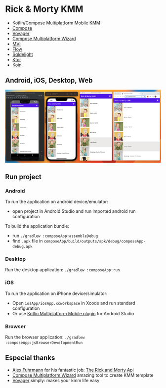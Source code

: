 # Rick & Morty KMM

* Kotlin/Compose Multiplatform Mobile [KMM]
* [Compose]
* [Voyager]
* [Compose Multiplatform Wizard]
* [MVI]
* [Flow]
* [Sqldelight]
* [Ktor]
* [Koin]

## Android, iOS, Desktop, Web

![alt text](./result.png)

## Run project

### Android
To run the application on android device/emulator:
- open project in Android Studio and run imported android run configuration

To build the application bundle:
- run `./gradlew :composeApp:assembleDebug`
- find `.apk` file in `composeApp/build/outputs/apk/debug/composeApp-debug.apk`

### Desktop
Run the desktop application: `./gradlew :composeApp:run`

### iOS
To run the application on iPhone device/simulator:
- Open `iosApp/iosApp.xcworkspace` in Xcode and run standard configuration
- Or use [Kotlin Multiplatform Mobile plugin](https://plugins.jetbrains.com/plugin/14936-kotlin-multiplatform-mobile) for Android Studio

### Browser
Run the browser application: `./gradlew :composeApp:jsBrowserDevelopmentRun`


[//]: # (## Architecture)

[//]: # ()
[//]: # (![alt text]&#40;./kmm.png&#41;)

## Especial thanks

* [Alex Fuhrmann] for his fantastic job: [The Rick and Morty Api]
* [Compose Multiplatform Wizard] amazing tool to create KMM template
* [Voyager] simply: makes your kmm life easy

[KMM]: https://kotlinlang.org/lp/mobile/
[Flow]: https://github.com/Kotlin/kotlinx.coroutines
[Sqldelight]: https://cashapp.github.io/sqldelight/
[Ktor]: https://ktor.io/
[The Rick and Morty Api]: https://rickandmortyapi.com/
[Alex Fuhrmann]: https://axelfuhrmann.com/
[Koin]: https://insert-koin.io/docs/setup/v3
[Compose]: https://www.jetbrains.com/lp/compose-multiplatform/
[MVI]: https://abhiappm
[Voyager]: https://voyager.adriel.cafe/
[Compose Multiplatform Wizard]: https://terrakok.github.io/Compose-Multiplatform-Wizard/

